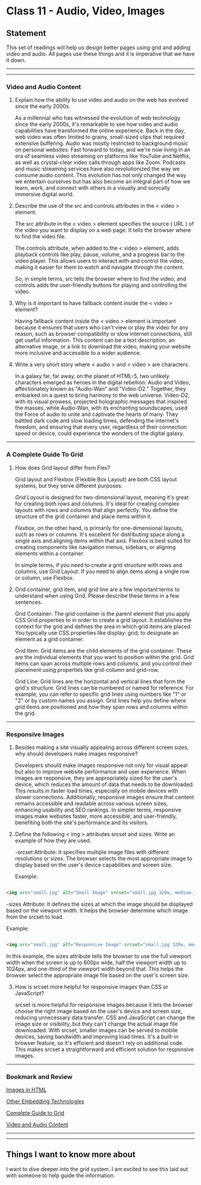 # Class 11 - Audio, Video, Images

## Statement

This set of readings will help us design better pages using grid and adding video and audio. All pages use these things and it is imperative that we have it down.

---
---

### Video and Audio Content

1. Explain how the ability to use video and audio on the web has evolved since the early 2000s.

    As a millennial who has witnessed the evolution of web technology since the early 2000s, it's remarkable to see how video and audio capabilities have transformed the online experience. Back in the day, web video was often limited to grainy, small-sized clips that required extensive buffering. Audio was mostly restricted to background music on personal websites. Fast forward to today, and we're now living in an era of seamless video streaming on platforms like YouTube and Netflix, as well as crystal-clear video calls through apps like Zoom. Podcasts and music streaming services have also revolutionized the way we consume audio content. This evolution has not only changed the way we entertain ourselves but has also become an integral part of how we learn, work, and connect with others in a visually and sonically immersive digital world.

2. Describe the use of the src and controls attributes in the < video > element.

    The src attribute in the < video > element specifies the source ( URL ) of the video you want to display on a web page. It tells the browser where to find the video file.

    The controls attribute, when added to the < video > element, adds playback controls like play, pause, volume, and a progress bar to the video player. This allows users to interact with and control the video, making it easier for them to watch and navigate through the content.

    So, in simple terms, src tells the browser where to find the video, and controls adds the user-friendly buttons for playing and controlling the video.

3. Why is it important to have fallback content inside the < video > element?

    Having fallback content inside the < video > element is important because it ensures that users who can't view or play the video for any reason, such as browser compatibility or slow internet connections, still get useful information. This content can be a text description, an alternative image, or a link to download the video, making your website more inclusive and accessible to a wider audience.

4. Write a very short story where < audio > and < video > are characters.

    In a galaxy far, far away, on the planet of HTML-5, two unlikely characters emerged as heroes in the digital rebellion: Audio and Video, affectionately known as "Audio-Wan" and "Video-D2." Together, they embarked on a quest to bring harmony to the web universe. Video-D2, with its visual prowess, projected holographic messages that inspired the masses, while Audio-Wan, with its enchanting soundscapes, used the Force of audio to unite and captivate the hearts of many. They battled dark code and slow loading times, defending the internet's freedom, and ensuring that every user, regardless of their connection speed or device, could experience the wonders of the digital galaxy.

---

### A Complete Guide To Grid

1. How does Grid layout differ from Flex?

    Grid layout and Flexbox (Flexible Box Layout) are both CSS layout systems, but they serve different purposes.

    *Grid Layout* is designed for two-dimensional layout, meaning it's great for creating both rows and columns. It's ideal for creating complex layouts with rows and columns that align perfectly. You define the structure of the grid container and place items within it.

    *Flexbox*, on the other hand, is primarily for one-dimensional layouts, such as rows or columns. It's excellent for distributing space along a single axis and aligning items within that axis. Flexbox is best suited for creating components like navigation menus, sidebars, or aligning elements within a container.

    In simple terms, if you need to create a grid structure with rows and columns, use Grid Layout. If you need to align items along a single row or column, use Flexbox.

2. Grid container, grid item, and grid line are a few important terms to understand when using Grid. Please describe these terms in a few sentences.

    Grid Container: The grid container is the parent element that you apply CSS Grid properties to in order to create a grid layout. It establishes the context for the grid and defines the area in which grid items are placed. You typically use CSS properties like display: grid; to designate an element as a grid container.

    Grid Item: Grid items are the child elements of the grid container. These are the individual elements that you want to position within the grid. Grid items can span across multiple rows and columns, and you control their placement using properties like grid-column and grid-row.

    Grid Line: Grid lines are the horizontal and vertical lines that form the grid's structure. Grid lines can be numbered or named for reference. For example, you can refer to specific grid lines using numbers like "1" or "2" or by custom names you assign. Grid lines help you define where grid items are positioned and how they span rows and columns within the grid.

---

### Responsive Images

1. Besides making a site visually appealing across different screen sizes, why should developers make images responsive?

    Developers should make images responsive not only for visual appeal but also to improve website performance and user experience. When images are responsive, they are appropriately sized for the user's device, which reduces the amount of data that needs to be downloaded. This results in faster load times, especially on mobile devices with slower connections. Additionally, responsive images ensure that content remains accessible and readable across various screen sizes, enhancing usability and SEO rankings. In simpler terms, responsive images make websites faster, more accessible, and user-friendly, benefiting both the site's performance and its visitors.

2. Define the following < img > attributes srcset and sizes. Write an example of how they are used.

    -srcset Attribute: It specifies multiple image files with different resolutions or sizes. The browser selects the most appropriate image to display based on the user's device capabilities and screen size.

    Example:

```html

<img src="small.jpg" alt="Small Image" srcset="small.jpg 320w, medium.jpg 640w, large.jpg 1024w">

```

  -sizes Attribute: It defines the sizes at which the image should be displayed based on the viewport width. It helps the browser determine which image from the srcset to load.

Example:

```html

<img src="small.jpg" alt="Responsive Image" srcset="small.jpg 320w, medium.jpg 640w, large.jpg 1024w" sizes="(max-width: 600px) 100vw, (max-width: 1024px) 50vw, 33vw">

```

  In this example, the sizes attribute tells the browser to use the full viewport width when the screen is up to 600px wide, half the viewport width up to 1024px, and one-third of the viewport width beyond that. This helps the browser select the appropriate image file based on the user's screen size.

3. How is srcset more helpful for responsive images than CSS or JavaScript?

    srcset is more helpful for responsive images because it lets the browser choose the right image based on the user's device and screen size, reducing unnecessary data transfer. CSS and JavaScript can change the image size or visibility, but they can't change the actual image file downloaded. With srcset, smaller images can be served to mobile devices, saving bandwidth and improving load times. It's a built-in browser feature, so it's efficient and doesn't rely on additional code. This makes srcset a straightforward and efficient solution for responsive images.

---

### Bookmark and Review

[Images in HTML](https://developer.mozilla.org/en-US/docs/Learn/HTML/Multimedia_and_embedding/Images_in_HTML)

[Other Embedding Technologies](https://developer.mozilla.org/en-US/docs/Learn/HTML/Multimedia_and_embedding/Other_embedding_technologies)

[Complete Guide to Grid](https://css-tricks.com/snippets/css/complete-guide-grid/)

[Video and Audio Content](https://developer.mozilla.org/en-US/docs/Learn/HTML/Multimedia_and_embedding/Video_and_audio_content)

---
---

## Things I want to know more about

I want to dive deeper into the grid system. I am excited to see this laid out with someone to help guide the information.
